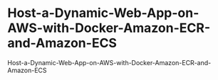 # Host-a-Dynamic-Web-App-on-AWS-with-Docker-Amazon-ECR-and-Amazon-ECS
Host-a-Dynamic-Web-App-on-AWS-with-Docker-Amazon-ECR-and-Amazon-ECS
